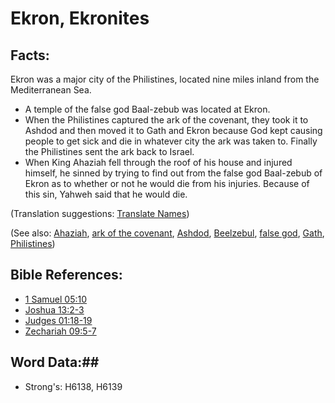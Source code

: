 # Ekron, Ekronites #

## Facts: ##

Ekron was a major city of the Philistines, located nine miles inland from the Mediterranean Sea.

* A temple of the false god Baal-zebub was located at Ekron.
* When the Philistines captured the ark of the covenant, they took it to Ashdod and then moved it to Gath and Ekron because God kept causing people to get sick and die in whatever city the ark was taken to. Finally the Philistines sent the ark back to Israel.
* When King Ahaziah fell through the roof of his house and injured himself, he sinned by trying to find out from the false god Baal-zebub of Ekron as to whether or not he would die from his injuries. Because of this sin, Yahweh said that he would die.

(Translation suggestions: [Translate Names](rc://en/ta/man/translate/translate-names)) 

(See also: [Ahaziah](ahaziah.md), [ark of the covenant](../kt/arkofthecovenant.md), [Ashdod](ashdod.md), [Beelzebul](beelzebul.md), [false god](../kt/falsegod.md), [Gath](gath.md), [Philistines](philistines.md))

## Bible References: ##

* [1 Samuel 05:10](rc://en/tn/help/1sa/05/10)
* [Joshua 13:2-3](rc://en/tn/help/jos/13/02)
* [Judges 01:18-19](rc://en/tn/help/jdg/01/18)
* [Zechariah 09:5-7](rc://en/tn/help/zec/09/05)

## Word Data:##

* Strong's: H6138, H6139
